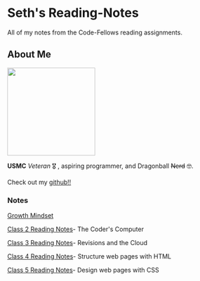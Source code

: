 # Seth's Reading-Notes

All of my notes from the Code-Fellows reading assignments.

## About Me

<img src="https://i.imgur.com/N7irn6O.jpg"  width="200" height="200">

**USMC** *Veteran* 🎖️ , aspiring programmer, and Dragonball ~~Nerd~~ 🤓.

Check out my [github!!](https://github.com/sethppierce)

### Notes

[Growth Mindset](https://sethppierce.github.io/reading-notes/class2)

[Class 2 Reading Notes](https://sethppierce.github.io/reading-notes/class2)- The Coder's Computer

[Class 3 Reading Notes](https://sethppierce.github.io/reading-notes/class3)- Revisions and the Cloud

[Class 4 Reading Notes](https://sethppierce.github.io/reading-notes/class4)- Structure web pages with HTML

[Class 5 Reading Notes](https://sethppierce.github.io/reading-notes/class4)- Design web pages with CSS
